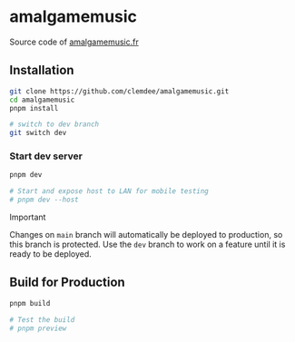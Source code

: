 # amalgamemusic

Source code of [amalgamemusic.fr](https://amalgamemusic.com)

## Installation

```sh
git clone https://github.com/clemdee/amalgamemusic.git
cd amalgamemusic
pnpm install

# switch to dev branch
git switch dev
```

### Start dev server

```sh
pnpm dev

# Start and expose host to LAN for mobile testing
# pnpm dev --host
```

> [!IMPORTANT]
> Changes on `main` branch will automatically be deployed to production, so this branch is protected.
> Use the `dev` branch to work on a feature until it is ready to be deployed.

## Build for Production

```sh
pnpm build

# Test the build
# pnpm preview
```
